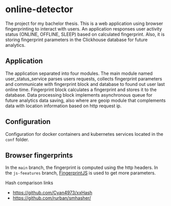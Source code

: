 # online-detector

The project for my bachelor thesis. This is a web application using browser fingerprinting to interact with users. An application responses user activity status (ONLINE, OFFLINE, SLEEP) based on calculated fingerprint. Also, it is storing fingerprint parameters in the Clickhouse database for future analytics.


## Application

The application separated into four modules. The main module named user_status_service parses users requests, collects fingerprint parameters and communicate with fingerprint block and database to found out  user last online time. Fingerprint block calculates a fingerprint and stores it to the database. Data processing block implements asynchronous queue for future analytics data saving, also where are geoip module that complements data with location information based on http request ip.


## Configuration

Configuration for docker containers and kubernetes services located in the `conf` folder. 


## Browser fingerprints

In the `main` branch, the fingerprint is computed using the http headers. In the `js-feeatures` branch, [FingerprintJS](https://github.com/fingerprintjs/fingerprintjs) is used to get more parameters. 



Hash comparison links 
* https://github.com/Cyan4973/xxHash
* https://github.com/rurban/smhasher/
